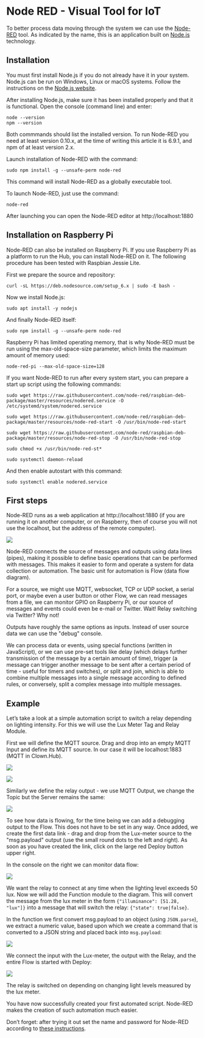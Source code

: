 # Node RED - Visual Tool for IoT

To better process data moving through the system we can use the [Node-RED](http://nodered.org) tool.
As indicated by the name, this is an application built on [Node.js](https://nodejs.org) technology.

## Installation

You must first install Node.js if you do not already have it in your system.
Node.js can be run on Windows, Linux or macOS systems.
Follow the instructions on the [Node.js website](https://nodejs.org).

After installing Node.js, make sure it has been installed properly and that it is functional.
Open the console (command line) and enter:

```
node --version
npm --version
```

Both commmands should list the installed version.
To run Node-RED you need at least version 0.10.x, at the time of writing this article it is 6.9.1, and npm of at least version 2.x.

Launch installation of Node-RED with the command:

`sudo npm install -g --unsafe-perm node-red`

This command will install Node-RED as a globally executable tool.

To launch Node-RED, just use the command:

`node-red`

After launching you can open the Node-RED editor at http://localhost:1880

## Installation on Raspberry Pi

Node-RED can also be installed on Raspberry Pi.
If you use Raspberry Pi as a platform to run the Hub, you can install Node-RED on it.
The following procedure has been tested with Raspbian Jessie Lite.

First we prepare the source and repository:

`curl -sL https://deb.nodesource.com/setup_6.x | sudo -E bash -`

Now we install Node.js:

`sudo apt install -y nodejs`

And finally Node-RED itself:

`sudo npm install -g --unsafe-perm node-red`

Raspberry Pi has limited operating memory, that is why Node-RED must be run using the max-old-space-size parameter, which limits the maximum amount of memory used:

`node-red-pi --max-old-space-size=128`

If you want Node-RED to run after every system start, you can prepare a start up script using the following commands:

`sudo wget https://raw.githubusercontent.com/node-red/raspbian-deb-package/master/resources/nodered.service -O /etc/systemd/system/nodered.service`

`sudo wget https://raw.githubusercontent.com/node-red/raspbian-deb-package/master/resources/node-red-start -O /usr/bin/node-red-start`

`sudo wget https://raw.githubusercontent.com/node-red/raspbian-deb-package/master/resources/node-red-stop -O /usr/bin/node-red-stop`

`sudo chmod +x /usr/bin/node-red-st*`

`sudo systemctl daemon-reload`

And then enable autostart with this command:

`sudo systemctl enable nodered.service`

## First steps

Node-RED runs as a web application at http://localhost:1880 (if you are running it on another computer, or on Raspberry, then of course you will not use the localhost, but the address of the remote computer).

![](node-red-01.png)

Node-RED connects the source of messages and outputs using data lines (pipes), making it possible to define basic operations that can be performed with messages.
This makes it easier to form and operate a system for data collection or automation.
The basic unit for automation is Flow (data flow diagram).

For a source, we might use MQTT, websocket, TCP or UDP socket, a serial port, or maybe even a user button or other Flow, we can read messages from a file, we can monitor GPIO on Raspberry Pi, or our source of messages and events could even be e-mail or Twitter.
Wait!
Relay switching via Twitter?
Why not!

Outputs have roughly the same options as inputs.
Instead of user source data we can use the "debug" console.

We can process data or events, using special functions (written in JavaScript), or we can use pre-set tools like delay (which delays further transmission of the message by a certain amount of time), trigger (a message can trigger another message to be sent after a certain period of time - useful for timers and switches), or split and join, which is able to combine multiple messages into a single message according to defined rules, or conversely, split a complex message into multiple messages.

## Example

Let’s take a look at a simple automation script to switch a relay depending on lighting intensity.
For this we will use the Lux Meter Tag and Relay Module.

First we will define the MQTT source.
Drag and drop into an empty MQTT Input and define its MQTT source.
In our case it will be localhost:1883 (MQTT in Clown.Hub).

![](node-red-02.png)

![](node-red-03.png)

Similarly we define the relay output - we use MQTT Output, we change the Topic but the Server remains the same:

![](node-red-04.png)

To see how data is flowing, for the time being we can add a debugging output to the Flow.
This does not have to be set in any way.
Once added, we create the first data link - drag and drop from the Lux-meter source to the "msg.payload" output (use the small round dots to the left and right).
As soon as you have created the link, click on the large red Deploy button upper right.

In the console on the right we can monitor data flow:

![](node-red-05.png)

We want the relay to connect at any time when the lighting level exceeds 50 lux.
Now we will add the Function module to the diagram.
This will convert the message from the lux meter in the form `{"illuminance": [51.28, "lux"]}` into a message that will switch the relay: `{"state": true|false}`.

In the function we first convert msg.payload to an object (using `JSON.parse`), we extract a numeric value, based upon which we create a command that is converted to a JSON string and placed back into `msg.payload`:

![](node-red-06.png)

We connect the input with the Lux-meter, the output with the Relay, and the entire Flow is started with Deploy:

![](node-red-07.png)

The relay is switched on depending on changing light levels measured by the lux meter.

You have now successfully created your first automated script.
Node-RED makes the creation of such automation much easier.

Don’t forget: after trying it out set the name and password for Node-RED according to [these instructions](http://nodered.org/docs/security).
